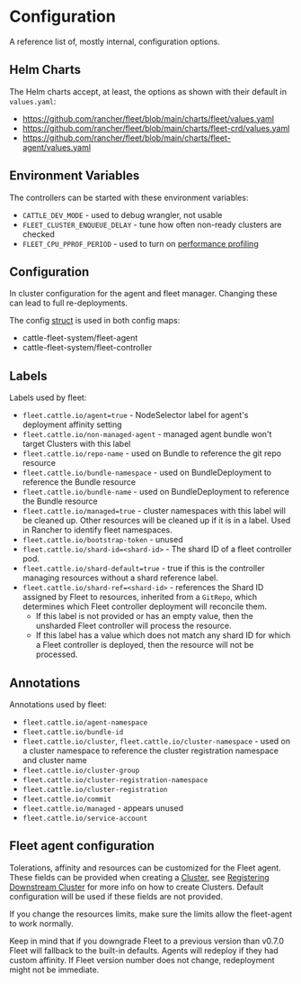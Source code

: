 # Configuration

A reference list of, mostly internal, configuration options.

## Helm Charts

The Helm charts accept, at least, the options as shown with their default in `values.yaml`:

* https://github.com/rancher/fleet/blob/main/charts/fleet/values.yaml
* https://github.com/rancher/fleet/blob/main/charts/fleet-crd/values.yaml
* https://github.com/rancher/fleet/blob/main/charts/fleet-agent/values.yaml

## Environment Variables

The controllers can be started with these environment variables:

* `CATTLE_DEV_MODE` - used to debug wrangler, not usable
* `FLEET_CLUSTER_ENQUEUE_DELAY` - tune how often non-ready clusters are checked
* `FLEET_CPU_PPROF_PERIOD` - used to turn on [performance profiling](https://github.com/rancher/fleet/blob/main/docs/performance.md)

## Configuration

In cluster configuration for the agent and fleet manager. Changing these can lead to full re-deployments.

The config [struct](https://github.com/rancher/fleet/blob/main/internal/config/config.go#L57) is used in both config maps:

* cattle-fleet-system/fleet-agent
* cattle-fleet-system/fleet-controller

## Labels

Labels used by fleet:

* `fleet.cattle.io/agent=true` - NodeSelector label for agent's deployment affinity setting
* `fleet.cattle.io/non-managed-agent` - managed agent bundle won't target Clusters with this label
* `fleet.cattle.io/repo-name` - used on Bundle to reference the git repo resource
* `fleet.cattle.io/bundle-namespace` - used on BundleDeployment to reference the Bundle resource
* `fleet.cattle.io/bundle-name` - used on BundleDeployment to reference the Bundle resource
* `fleet.cattle.io/managed=true` - cluster namespaces with this label will be cleaned up. Other resources will be cleaned up if it is in a label. Used in Rancher to identify fleet namespaces.
* `fleet.cattle.io/bootstrap-token` - unused
* `fleet.cattle.io/shard-id=<shard-id>` - The shard ID of a fleet controller pod.
* `fleet.cattle.io/shard-default=true` - true if this is the controller managing resources without a shard reference label.
* `fleet.cattle.io/shard-ref=<shard-id>` - references the Shard ID assigned by
  Fleet to resources, inherited from a `GitRepo`, which determines which Fleet controller deployment will reconcile them.
    * If this label is not provided or has an empty value, then the unsharded Fleet controller will process the resource.
    * If this label has a value which does not match any shard ID for which a Fleet controller is deployed, then the
      resource will not be processed.


## Annotations

Annotations used by fleet:

* `fleet.cattle.io/agent-namespace`
* `fleet.cattle.io/bundle-id`
* `fleet.cattle.io/cluster`, `fleet.cattle.io/cluster-namespace` - used on a cluster namespace to reference the cluster registration namespace and cluster name
* `fleet.cattle.io/cluster-group`
* `fleet.cattle.io/cluster-registration-namespace`
* `fleet.cattle.io/cluster-registration`
* `fleet.cattle.io/commit`
* `fleet.cattle.io/managed` - appears unused
* `fleet.cattle.io/service-account`

## Fleet agent configuration

Tolerations, affinity and resources can be customized for the Fleet agent. These fields can be provided when creating a
[Cluster](https://fleet.rancher.io/ref-crds#clusterspec), see [Registering Downstream Cluster](https://fleet.rancher.io/cluster-registration) for more info on how to create
Clusters. Default configuration will be used if these fields are not provided.

If you change the resources limits, make sure the limits allow the fleet-agent to work normally.

Keep in mind that if you downgrade Fleet to a previous version than v0.7.0 Fleet will fallback to the built-in defaults.
Agents will redeploy if they had custom affinity. If Fleet version number does not change, redeployment might not be immediate.
